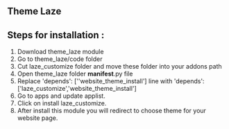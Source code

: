 Theme Laze
---------------


Steps for installation :
----------------------------

1. Download theme_laze module
2. Go to theme_laze/code folder
3. Cut laze_customize folder and move these folder into your addons path 
4. Open theme_laze folder __manifest__.py file
5. Replace 'depends': [''website_theme_install'] line with 'depends': ['laze_customize','website_theme_install']
6. Go to apps and update applist.
7. Click on install laze_customize.
8. After install this module you will redirect to choose theme for your website page.


